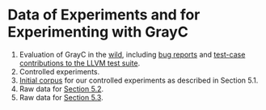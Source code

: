# Data of Experiments and for Experimenting with GrayC

1. Evaluation of GrayC in the [wild](Evaluation/USING-GRAYC-IN-THE-WILD), including [bug reports](Evaluation/USING-GRAYC-IN-THE-WILD/bug-reports) and [test-case contributions to the LLVM test suite](Evaluation/USING-GRAYC-IN-THE-WILD/LLVM-test-contributions).
2. Controlled experiments.
3. [Initial corpus](Initial-corpus) for our controlled experiments as described in Section 5.1.
4. Raw data for [Section 5.2](Throughput%20and%20Static%20Validity%20Rate-5.2.xlsx).
5. Raw data for [Section 5.3](Coverage%205.3.xlsx).
